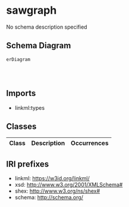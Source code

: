# sawgraph

No schema description specified



## Schema Diagram

```mermaid
erDiagram




```



## Imports


* linkml:types



## Classes

| Class | Description | Occurrences |
| --- | --- | --- |












## IRI prefixes

* linkml: https://w3id.org/linkml/
* xsd: http://www.w3.org/2001/XMLSchema#
* shex: http://www.w3.org/ns/shex#
* schema: http://schema.org/
